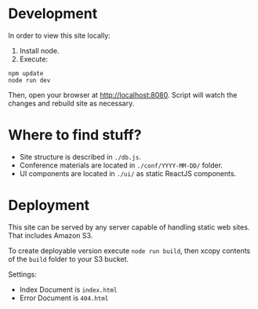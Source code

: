 # Development

In order to view this site locally:

1. Install node.
2. Execute:

```
npm update
node run dev
```

Then, open your browser at [http://localhost:8080](http://localhost:8080). Script will watch the changes and rebuild site as necessary.

# Where to find stuff?

* Site structure is described in `./db.js`.
* Conference materials are located in `./conf/YYYY-MM-DD/` folder.
* UI components are located in `./ui/` as static ReactJS components.


# Deployment

This site can be served by any server capable of handling static web sites. That includes Amazon S3.

To create deployable version execute `node run build`, then xcopy contents of the `build` folder to your S3 bucket.

Settings:

* Index Document is `index.html`
* Error Document is `404.html`
